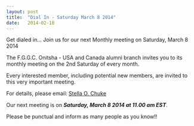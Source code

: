 ```yaml
---
layout: post
title:  "Dial In - Saturday March 8 2014"
date:   2014-02-18
---
```


Get dialed in… Join us for our next Monthly meeting on Saturday, March 8 2014

The F.G.G.C. Onitsha - USA and Canada alumni branch invites you to its monthly meeting on the 2nd Saturday of every month.  

Every interested member, including potential new members, are invited to this very important meeting. 

For details, please email: <a href="#mailto:stella.chuke@fggconitsha.com" class="email">Stella O. Chuke</a>

Our next meeting is on **_Saturday, March 8 2014 at 11.00 am EST_**.

Please be punctual and inform as many people as you know!! 


